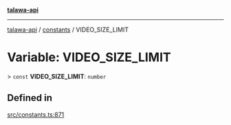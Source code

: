 [**talawa-api**](../../README.md)

***

[talawa-api](../../modules.md) / [constants](../README.md) / VIDEO\_SIZE\_LIMIT

# Variable: VIDEO\_SIZE\_LIMIT

\> `const` **VIDEO\_SIZE\_LIMIT**: `number`

## Defined in

[src/constants.ts:871](https://github.com/PalisadoesFoundation/talawa-api/blob/4b5c74fd36bcfc2e36f3a06b67d517e865c188be/src/constants.ts#L871)
